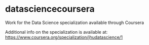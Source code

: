 datasciencecoursera
===================

Work for the Data Science specialization available through Coursera

Additional info on the specialization is available at:
https://www.coursera.org/specialization/jhudatascience/1
